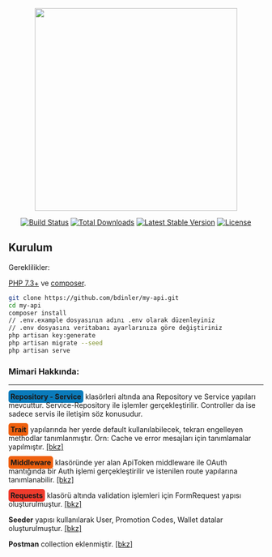 <p align="center"><a href="https://laravel.com" target="_blank"><img src="https://raw.githubusercontent.com/laravel/art/master/logo-lockup/5%20SVG/2%20CMYK/1%20Full%20Color/laravel-logolockup-cmyk-red.svg" width="400"></a></p>

<p align="center">
<a href="https://travis-ci.org/laravel/framework"><img src="https://travis-ci.org/laravel/framework.svg" alt="Build Status"></a>
<a href="https://packagist.org/packages/laravel/framework"><img src="https://img.shields.io/packagist/dt/laravel/framework" alt="Total Downloads"></a>
<a href="https://packagist.org/packages/laravel/framework"><img src="https://img.shields.io/packagist/v/laravel/framework" alt="Latest Stable Version"></a>
<a href="https://packagist.org/packages/laravel/framework"><img src="https://img.shields.io/packagist/l/laravel/framework" alt="License"></a>
</p>


## Kurulum

Gereklilikler:

[PHP 7.3+](https://www.google.com/search?client=opera&q=php+7+install&sourceid=opera&ie=UTF-8&oe=UTF-8) ve [composer](https://getcomposer.org).

```sh
git clone https://github.com/bdinler/my-api.git
cd my-api
composer install
// .env.example dosyasının adını .env olarak düzenleyiniz
// .env dosyasını veritabanı ayarlarınıza göre değiştiriniz
php artisan key:generate
php artisan migrate --seed
php artisan serve
```


<h3>Mimari Hakkında:</h3>
<hr>
<p><b style="background: #0A7BBB; padding:4px; border-radius: 5px;">Repository - Service</b> klasörleri altında ana Repository ve Service yapıları mevcuttur. Service-Repository ile işlemler gerçekleştirilir. Controller da ise sadece servis ile iletişim söz konusudur.</p>
<p><b style="background: #ef600e; padding:4px; border-radius: 5px;">Trait</b> yapılarında her yerde default kullanılabilecek, tekrarı engelleyen methodlar tanımlanmıştır. Örn: Cache ve error mesajları için tanımlamalar yapılmıştır. 
<a target="_blank" href="https://github.com/bdinler/my-api/blob/main/app/Traits/Responder.php">[bkz]</a></p>
<p><b style="background: #ef600e; padding:4px; border-radius: 5px;">Middleware</b> klasöründe yer alan ApiToken middleware ile OAuth mantığında bir Auth işlemi gerçekleştirilir ve istenilen route yapılarına tanımlanabilir. 
<a target="_blank" href="https://github.com/bdinler/my-api/blob/main/app/Http/Middleware/ApiToken.php">[bkz]</a></p>
<p><b style="background: #EF3B2D; padding:4px; border-radius: 5px;">Requests</b> klasörü altında validation işlemleri için FormRequest yapısı oluşturulmuştur. 
<a target="_blank" href="https://github.com/bdinler/my-api/tree/main/app/Http/Requests">[bkz]</a></p>
<p><b>Seeder</b> yapısı kullanılarak User, Promotion Codes, Wallet datalar oluşturulmuştur. 
<a target="_blank" href="https://github.com/bdinler/my-api/blob/main/database/seeders/DatabaseSeeder.php">[bkz]</a></p>
<p><b>Postman</b> collection eklenmiştir. 
<a target="_blank" href="https://github.com/bdinler/my-api/blob/main/monotech_api.postman_collection.json">[bkz]</a>

